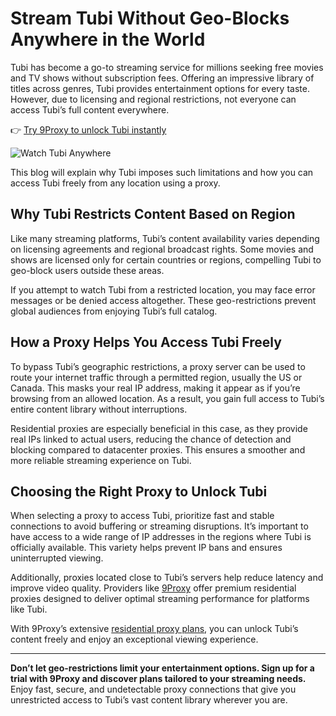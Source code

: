 # Stream Tubi Without Geo-Blocks Anywhere in the World

Tubi has become a go-to streaming service for millions seeking free movies and TV shows without subscription fees. Offering an impressive library of titles across genres, Tubi provides entertainment options for every taste. However, due to licensing and regional restrictions, not everyone can access Tubi’s full content everywhere.

👉 [Try 9Proxy to unlock Tubi instantly](https://9proxy.com?utm_source=web20&utm_id=SEOjonni123)

![Watch Tubi Anywhere](https://i.imgur.com/WUFWK4R.jpeg) <!-- Bạn có thể thay ảnh bằng ảnh riêng -->

This blog will explain why Tubi imposes such limitations and how you can access Tubi freely from any location using a proxy.

## Why Tubi Restricts Content Based on Region

Like many streaming platforms, Tubi’s content availability varies depending on licensing agreements and regional broadcast rights. Some movies and shows are licensed only for certain countries or regions, compelling Tubi to geo-block users outside these areas.

If you attempt to watch Tubi from a restricted location, you may face error messages or be denied access altogether. These geo-restrictions prevent global audiences from enjoying Tubi’s full catalog.

## How a Proxy Helps You Access Tubi Freely

To bypass Tubi’s geographic restrictions, a proxy server can be used to route your internet traffic through a permitted region, usually the US or Canada. This masks your real IP address, making it appear as if you’re browsing from an allowed location. As a result, you gain full access to Tubi’s entire content library without interruptions.

Residential proxies are especially beneficial in this case, as they provide real IPs linked to actual users, reducing the chance of detection and blocking compared to datacenter proxies. This ensures a smoother and more reliable streaming experience on Tubi.

## Choosing the Right Proxy to Unlock Tubi

When selecting a proxy to access Tubi, prioritize fast and stable connections to avoid buffering or streaming disruptions. It’s important to have access to a wide range of IP addresses in the regions where Tubi is officially available. This variety helps prevent IP bans and ensures uninterrupted viewing.

Additionally, proxies located close to Tubi’s servers help reduce latency and improve video quality. Providers like [9Proxy](https://9proxy.com?utm_source=web20&utm_id=SEOjonni123) offer premium residential proxies designed to deliver optimal streaming performance for platforms like Tubi.

With 9Proxy’s extensive [residential proxy plans](https://9proxy.com/pricing?utm_source=web20&utm_id=SEOjonni123), you can unlock Tubi’s content freely and enjoy an exceptional viewing experience.

---

**Don’t let geo-restrictions limit your entertainment options. Sign up for a trial with 9Proxy and discover plans tailored to your streaming needs.**  
Enjoy fast, secure, and undetectable proxy connections that give you unrestricted access to Tubi’s vast content library wherever you are.
